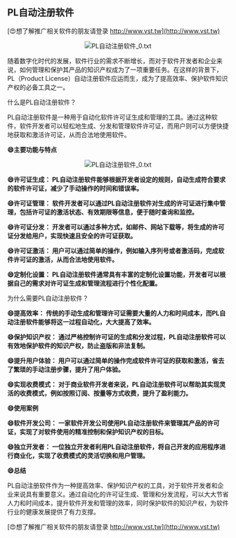 ## **PL自动注册软件**

[😍想了解推广相关软件的朋友请登录 http://www.vst.tw](http://www.vst.tw)

 <center><img src="https://vst.tw/MP4/tuiguang/png/2.png" alt="PL自动注册软件_0.txt"></center>

随着数字化时代的发展，软件行业的需求不断增长，而对于软件开发者和企业来说，如何管理和保护其产品的知识产权成为了一项重要任务。在这样的背景下，PL（Product License）自动注册软件应运而生，成为了提高效率、保护软件知识产权的必备工具之一。

什么是PL自动注册软件？

PL自动注册软件是一种用于自动化软件许可证生成和管理的工具。通过这种软件，软件开发者可以轻松地生成、分发和管理软件许可证，而用户则可以方便快捷地获取和激活许可证，从而合法地使用软件。

**😄主要功能与特点**

 <center><img src="https://vst.tw/MP4/tuiguang/png/1.png" alt="PL自动注册软件_0.txt"></center>

**😄许可证生成： PL自动注册软件能够根据开发者设定的规则，自动生成符合要求的软件许可证，减少了手动操作的时间和错误率。**

**😄许可证管理： 软件开发者可以通过PL自动注册软件对生成的许可证进行集中管理，包括许可证的激活状态、有效期限等信息，便于随时查询和监控。**

**😄许可证分发： 开发者可以通过多种方式，如邮件、网站下载等，将生成的许可证分发给用户，实现快速且安全的许可证获取。**

**😄许可证激活： 用户可以通过简单的操作，例如输入序列号或者激活码，完成软件许可证的激活，从而合法地使用软件。**

**😄定制化设置： PL自动注册软件通常具有丰富的定制化设置功能，开发者可以根据自己的需求对许可证生成和管理流程进行个性化配置。**

为什么需要PL自动注册软件？

**😄提高效率： 传统的手动生成和管理许可证需要大量的人力和时间成本，而PL自动注册软件能够将这一过程自动化，大大提高了效率。**

**😄保护知识产权： 通过严格控制许可证的生成和分发过程，PL自动注册软件可以有效地保护软件的知识产权，防止盗版和非法复制。**

**😄提升用户体验： 用户可以通过简单的操作完成软件许可证的获取和激活，省去了繁琐的手动注册步骤，提升了用户体验。**

**😄实现收费模式： 对于商业软件开发者来说，PL自动注册软件可以帮助其实现灵活的收费模式，例如按照订阅、按量等方式收费，提升了盈利能力。**

**😄使用案例**

**😄软件开发公司： 一家软件开发公司使用PL自动注册软件来管理其产品的许可证，实现了对软件使用的精准控制和保护知识产权的目标。**

**😄独立开发者： 一位独立开发者利用PL自动注册软件，将自己开发的应用程序进行商业化，实现了收费模式的灵活切换和用户管理。**

**😄总结**

PL自动注册软件作为一种提高效率、保护知识产权的工具，对于软件开发者和企业来说具有重要意义。通过自动化的许可证生成、管理和分发流程，可以大大节省人力和时间成本，提升软件开发和管理的效率，同时保护软件的知识产权，为软件行业的健康发展提供了有力支撑。

[😍想了解推广相关软件的朋友请登录 http://www.vst.tw](http://www.vst.tw)



